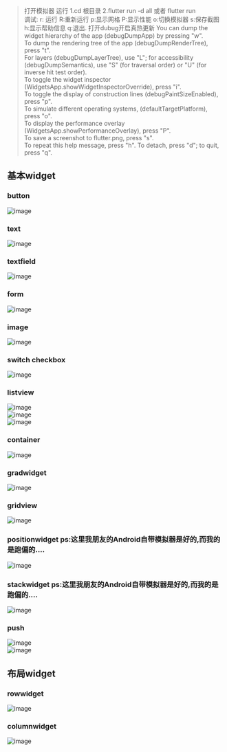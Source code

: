 >  打开模拟器  运行  1.cd 根目录  2.flutter run -d all 或者 flutter run <br/>
> 调试: r: 运行 R:重新运行 p:显示网格 P:显示性能 o:切换模拟器 s:保存截图  h:显示帮助信息 q:退出.  打开dubug开启真热更新 You can dump the widget hierarchy of the app (debugDumpApp) by pressing "w". <br/>
> To dump the rendering tree of the app (debugDumpRenderTree), press "t". <br/>
> For layers (debugDumpLayerTree), use "L"; for accessibility  <br/>
> (debugDumpSemantics), use "S" (for traversal order) or "U" (for inverse hit test order).  <br/>
> To toggle the widget inspector (WidgetsApp.showWidgetInspectorOverride), press "i".  <br/>
> To toggle the display of construction lines (debugPaintSizeEnabled), press "p".  <br/>
> To simulate different operating systems, (defaultTargetPlatform), press "o".  <br/>
> To display the performance overlay (WidgetsApp.showPerformanceOverlay), press "P".  <br/>
> To save a screenshot to flutter.png, press "s".  <br/>
> To repeat this help message, press "h". To detach, press "d"; to quit, press "q".  <br/>

## 基本widget
### button 
![image](https://github.com/pheromone/Flutter_learn_demo/blob/master/button_demo/%20result.png) <br/>
### text
![image](https://github.com/pheromone/Flutter_learn_demo/blob/master/text_demo/%20result.png) <br/>
### textfield
![image](https://github.com/pheromone/Flutter_learn_demo/blob/master/textfield_demo/%20result.png) <br/>
### form
![image](https://github.com/pheromone/Flutter_learn_demo/blob/master/form_demo/%20result.png) <br/>
### image
![image](https://github.com/pheromone/Flutter_learn_demo/blob/master/image_demo/%20result.png) <br/>
### switch checkbox
![image](https://github.com/pheromone/Flutter_learn_demo/blob/master/switch_checkbox_demo/%20result.png) <br/>
### listview
![image](https://github.com/pheromone/Flutter_learn_demo/blob/master/listview_demo/%20result.png) <br/>
![image](https://github.com/pheromone/Flutter_learn_demo/blob/master/listview_demo2/%20result.png) <br/>
![image](https://github.com/pheromone/Flutter_learn_demo/blob/master/listview_demo3/%20result.png) <br/>
### container
![image](https://github.com/pheromone/Flutter_learn_demo/blob/master/container/%20result.png) <br/>
### gradwidget
![image](https://github.com/pheromone/Flutter_learn_demo/blob/master/gradwidget_demo/%20result.png) <br/>
### gridview
![image](https://github.com/pheromone/Flutter_learn_demo/blob/master/gridview_demo/%20result.png) <br/>
### positionwidget  ps:这里我朋友的Android自带模拟器是好的,而我的是跑偏的....
![image](https://github.com/pheromone/Flutter_learn_demo/blob/master/positionwidget/%20result.png) <br/>
### stackwidget   ps:这里我朋友的Android自带模拟器是好的,而我的是跑偏的....
![image](https://github.com/pheromone/Flutter_learn_demo/blob/master/stackwidget/%20result.png) <br/>
### push
![image](https://github.com/pheromone/Flutter_learn_demo/blob/master/push_demo/%20result.png) <br/>
![image](https://github.com/pheromone/Flutter_learn_demo/blob/master/push_param_demo/%20result.png) <br/>

## 布局widget
### rowwidget
![image](https://github.com/pheromone/Flutter_learn_demo/blob/master/rowwidget_demo/%20result.png) <br/>
### columnwidget
![image](https://github.com/pheromone/Flutter_learn_demo/blob/master/columnwidget_demo/%20result.png) <br/>







